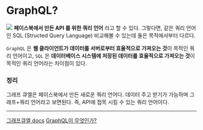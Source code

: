# GraphQL?

![](https://upload.wikimedia.org/wikipedia/commons/thumb/1/17/GraphQL_Logo.svg/500px-GraphQL_Logo.svg.png)
**페이스북에서 만든 API 를 위한 쿼리 언어** 라고 할 수 있다.
그렇다면, 같은 쿼리 언어인 SQL (Structed Query Language) 비교해볼 수 있는데 둘은 목적에서부터 다르다.

`GraphQL` 은 **웹 클라이언트가 데이터를 서버로부터 효율적으로 가져오는 것**이 목적인 쿼리 언어이고,
`SQL` 은 **데이터베이스 시스템에 저장된 데이터를 효율적으로 가져오는 것**이 목적인 쿼리 언어라는 차이점이 있다.

### 정리

그래프 큐엘은 페이스북에서 만든 새로운 쿼리 언어다.
데이터 주고 받기가 가능하며
그래프+쿼리 언어라고 보면된다.
즉, API에 접목 시킬 수 있는 쿼리 언어이다.

---

[그래프큐엘 docs](https://graphql.org/learn/)
[GraphQL이 무엇인가?](https://velopert.com/2318)

